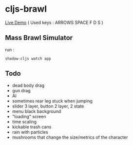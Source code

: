 # cljs-brawl

[Live Demo](https://milgra.github.io/cljs-brawl/index.html) ( Used keys : ARROWS SPACE F D S )

## Mass Brawl Simulator

run :

```shadow-cljs watch app```

## Todo

* dead body drag
* gun drag
* AI
* sometimes rear leg stuck when jumping
* slider 3 layer, button 2 layer, 2 state
* menu black background
* "loading" screen
* time scaling
* kickable trash cans
* rain with particles
* mushrooms that change the size/metrics of the character

